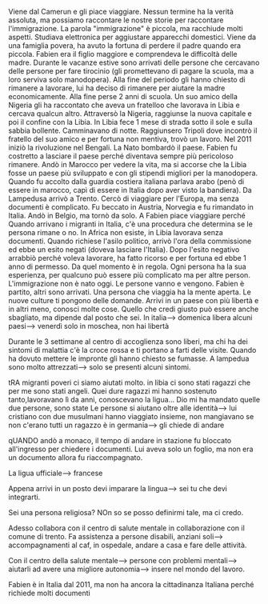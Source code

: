 
Viene dal Camerun e gli piace viaggiare.
Nessun termine ha la verità assoluta, ma possiamo raccontare le nostre storie per raccontare l'immigrazione. 
La parola "immigrazione" è piccola, ma racchiude molti aspetti.
Studiava elettronica per aggiustare apparecchi domestici. 
Viene da una famiglia povera, ha avuto la fortuna di perdere il padre quando era piccola. Fabien era il figlio maggiore e comprendeva le difficoltà delle madre. 
Durante le vacanze estive sono arrivati delle persone che cercavano delle persone per fare tirocinio (gli promettevano di pagare la scuola, ma a loro serviva solo manodopera). Alla fine del periodo gli hanno chiesto di rimanere a lavorare, lui ha deciso di rimanere per aiutare la madre economicamente.
Alla fine perse 2 anni di scuola. Un suo amico della Nigeria gli ha raccontato che aveva un fratelloo che lavorava in Libia e cercava qualcun altro.
Attraversò la Nigeria, raggiunse la nuova capitale e poi il confine con la Libia. 
In Libia fece 1 mese di strada sotto il sole e sulla sabbia bollente. Camminavano di notte.
Raggiunsero Tripoli dove incontrò il fratello del suo amico e per fortuna non mentiva, trovò un lavoro.
Nel 2011 iniziò la rivoluzione nel Bengali. La Nato bombardò il paese. 
Fabien fu costretto a lasciare il paese perché diventava sempre più pericoloso rimanere. 
Andò in Marocco per vedere la vita, ma si accorse che la Libia fosse un paese più sviluppato e con gli stipendi migliori per la manodopera.
Quando fu accolto dalla guardia costiera italiana parlava arabo (penò di essere in marocco, capì di essere in Italia dopo aver visto la bandiera).
Da Lampedusa arrivò a Trento.
Cercò di viaggiare per l'Europa, ma senza documenti è complicato.
Fu beccato in Austria, Norvegia e fu rimandato in Italia. Andò in Belgio, ma tornò da solo.
A Fabien piace viaggiare perché
Quando arrivano i migranti in Italia, c'è una procedura che determina se le persona rimane o no. In Africa non esiste, in Libia lavorava senza documenti. 
Quando richiese l'asilo politico, arrivò l'ora della commissione ed ebbe un esito negati (doveva lasciare l'Italia). Dopo l'esito negativo arrabbiò perché voleva lavorare, ha fatto ricorso e per fortuna ed ebbe 1 anno di permesso. Da quel momento è in regola.
Ogni persona ha la sua esperienza, per qualcuno può essere più complicato ma per altre person.
L'immigrazione non è nato oggi. Le persone vanno e vengono. Fabien è partito, altri sono arrivati. 
Una persona che viaggia ha la mente aperta. Le nuove culture ti pongono delle domande.
Arrivi in un paese con più libertà e in altri meno, conosci molte cose. 
Quello che credi giusto può essere anche sbagliato, ma dipende dal posto che sei.
In italia--> domenica libera
alcuni paesi--> venerdì solo in moschea, non hai libertà


Durante le 3 settimane al centro di accoglienza sono liberi, ma chi ha dei sintomi di malattia c'è la croce rossa e ti portano a farti delle visite. 
Quando ha dovuto mettere le impronte gli hanno chiesto se fumasse. A lampedua sono molto attrezzati--> solo se presenti alcuni sintomi.


tRA migranti poveri ci siamo aiutati molto. in libia ci sono stati ragazzi che per me sono stati angeli. Quei dure ragazzi mi hanno sostenuto tanto,lavoravano lì da anni, conoscevano la ligua...
Dio mi ha mandato quelle due persone, sono state 
Le persone si aiutano oltre alle identità--> lui cristiano con due musulmani
hanno viaggiato insieme, non mangiavano se non c'erano tutti
un ragazzo è in germania--> gli chiede di andare


qUANDO andò a monaco, il tempo di andare in stazione fu bloccato all'ingresso per chiedere i documenti. Lui aveva solo un foglio, ma non era un documento allora fu riaccompagnato.


La ligua ufficiale--> francese

Appena arrivi in un posto devi imparare la lingua--> sei tu che devi integrarti.

Sei una persona religiosa? NOn so se posso definirmi tale, ma ci credo.


Adesso collabora con il centro di salute mentale in collaborazione con il comune di trento. Fa assistenza a persone disabili, anziani soli--> accompagnamenti al caf, in ospedale, andare a casa e fare delle attività.

Con il centro della salute mentale--> persone con problemi mentali--> aiutarli ad avere una migliore autonomia--> insere nel mondo del lavoro.

Fabien è in Italia dal 2011, ma non ha ancora la cittadinanza Italiana perché richiede molti documenti 
